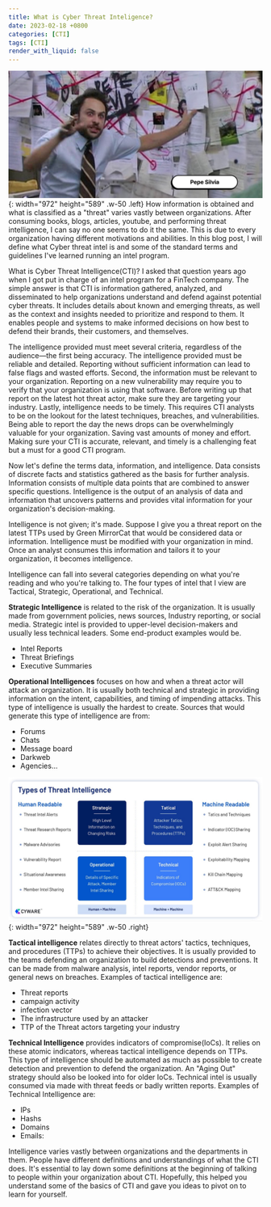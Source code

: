 ```yaml
---
title: What is Cyber Threat Inteligence?
date: 2023-02-18 +0800
categories: [CTI]
tags: [CTI]
render_with_liquid: false
---
```

![Desktop View](/assets/images/pepesilva.png){: width="972" height="589" .w-50 .left}
How information is obtained and what is classified as a "threat" varies vastly between organizations. After consuming books, blogs, articles, youtube, and performing threat intelligence, I can say no one seems to do it the same. This is due to every organization having different motivations and abilities. In this blog post, I will define what Cyber threat intel is and some of the standard terms and guidelines I've learned running an intel program. 

What is Cyber Threat Intelligence(CTI)? I asked that question years ago when I got put in charge of an intel program for a FinTech company. The simple answer is that CTI is information gathered, analyzed, and disseminated to help organizations understand and defend against potential cyber threats. It includes details about known and emerging threats, as well as the context and insights needed to prioritize and respond to them. It enables people and systems to make informed decisions on how best to defend their brands, their customers, and themselves.

The intelligence provided must meet several criteria, regardless of the audience—the first being accuracy. The intelligence provided must be reliable and detailed. Reporting without sufficient information can lead to false flags and wasted efforts. Second, the information must be relevant to your organization. Reporting on a new vulnerability may require you to verify that your organization is using that software. Before writing up that report on the latest hot threat actor, make sure they are targeting your industry. Lastly, intelligence needs to be timely. This requires CTI analysts to be on the lookout for the latest techniques, breaches, and vulnerabilities. Being able to report the day the news drops can be overwhelmingly valuable for your organization. Saving vast amounts of money and effort. Making sure your CTI is accurate, relevant, and timely is a challenging feat but a must for a good CTI program. 

Now let's define the terms data, information, and intelligence. Data consists of discrete facts and statistics gathered as the basis for further analysis. Information consists of multiple data points that are combined to answer specific questions. Intelligence is the output of an analysis of data and information that uncovers patterns and provides vital information for your organization's decision-making.

Intelligence is not given; it's made. Suppose I give you a threat report on the latest TTPs used by Green MirrorCat that would be considered data or information. Intelligence must be modified with your organization in mind. Once an analyst consumes this information and tailors it to your organization, it becomes intelligence. 

Intelligence can fall into several categories depending on what you're reading and who you're talking to. The four types of intel that I view are Tactical, Strategic, Operational, and Technical. 

**Strategic Intelligence** is related to the risk of the organization. It is usually made from government policies, news sources, Industry reporting, or social media. Strategic intel is provided to upper-level decision-makers and usually less technical leaders. Some end-product examples would be. 
* Intel Reports
* Threat Briefings
* Executive Summaries 

**Operational Intelligences** focuses on how and when a threat actor will attack an organization. It is usually both technical and strategic in providing information on the intent, capabilities, and timing of impending attacks. This type of intelligence is usually the hardest to create. Sources that would generate this type of intelligence are from:
* Forums
* Chats
* Message board
* Darkweb
* Agencies…

![Desktop View](/assets\images\typesintel.jpg){: width="972" height="589" .w-50 .right}

**Tactical intelligence** relates directly to threat actors' tactics, techniques, and procedures (TTPs) to achieve their objectives. It is usually provided to the teams defending an organization to build detections and preventions. It can be made from malware analysis, intel reports, vendor reports, or general news on breaches. Examples of tactical intelligence are: 
* Threat reports 
* campaign activity
* infection vector
* The infrastructure used by an attacker
* TTP of the Threat actors targeting your industry

**Technical Intelligence** provides indicators of compromise(IoCs). It relies on these atomic indicators, whereas tactical intelligence depends on TTPs. This type of intelligence should be automated as much as possible to create detection and prevention to defend the organization. An "Aging Out" strategy should also be looked into for older IoCs. Technical intel is usually consumed via made with threat feeds or badly written reports. 
Examples of Technical Intelligence are:
* IPs
* Hashs
* Domains
* Emails:


Intelligence varies vastly between organizations and the departments in them. People have different definitions and understandings of what the CTI does. It's essential to lay down some definitions at the beginning of talking to people within your organization about CTI. Hopefully, this helped you understand some of the basics of CTI and gave you ideas to pivot on to learn for yourself. 



